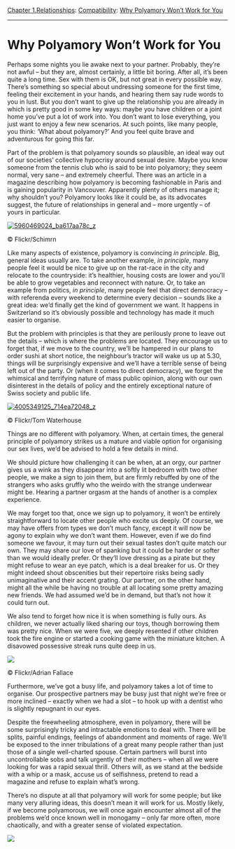 [Chapter 1.Relationships](https://www.theschooloflife.com/thebookoflife/category/relationships/): [Compatibility](https://www.theschooloflife.com/thebookoflife/category/relationships/compatibility/): [Why Polyamory Won’t Work for You](https://www.theschooloflife.com/thebookoflife/why-polyamory-wont-work-for-you/)

* * *

# Why Polyamory Won’t Work for You

Perhaps some nights you lie awake next to your partner. Probably, they’re not awful – but they are, almost certainly, a little bit boring. After all, it’s been quite a long time. Sex with them is OK, but not great in every possible way. There’s something so special about undressing someone for the first time, feeling their excitement in your hands, and hearing them say rude words to you in lust. But you don’t want to give up the relationship you are already in which is pretty good in some key ways: maybe you have children or a joint home you’ve put a lot of work into. You don’t want to lose everything, you just want to enjoy a few new scenarios. At such points, like many people, you think: ‘What about polyamory?’ And you feel quite brave and adventurous for going this far.

Part of the problem is that polyamory sounds so plausible, an ideal way out of our societies’ collective hypocrisy around sexual desire. Maybe you know someone from the tennis club who is said to be into polyamory; they seem normal, very sane – and extremely cheerful. There was an article in a magazine describing how polyamory is becoming fashionable in Paris and is gaining popularity in Vancouver. Apparently plenty of others manage it; why shouldn’t you? Polyamory looks like it could be, as its advocates suggest, the future of relationships in general and – more urgently – of yours in particular.

[![5960469024_ba617aa78c_z](https://www.theschooloflife.com/thebookoflife/wp-content/uploads/2016/09/5960469024_ba617aa78c_z.jpg)](http://www.thebookoflife.org/wp-content/uploads/2016/09/5960469024_ba617aa78c_z.jpg)

© Flickr/Schimrn

Like many aspects of existence, polyamory is convincing _in principle_. Big, general ideas usually are. To take another example, _in principle_, many people feel it would be nice to give up on the rat-race in the city and relocate to the countryside: it’s healthier, housing costs are lower and you’ll be able to grow vegetables and reconnect with nature. Or, to take an example from politics, _in principle_, many people feel that direct democracy – with referenda every weekend to determine every decision – sounds like a great idea: we’d finally get the kind of government we want. It happens in Switzerland so it’s obviously possible and technology has made it much easier&nbsp;to organise.

But the problem with principles is that they are perilously prone to leave out the details – which is where the problems are located. They encourage us to forget that, if we move to the country, we’ll be hampered in our plans to order sushi at short notice, the neighbour’s tractor will wake us up at 5.30, things will be surprisingly expensive and we’ll have a terrible sense of being left out of the party. Or (when it comes to direct democracy), we forget the whimsical and terrifying nature of mass public opinion, along with our own disinterest in the details of policy and the entirely exceptional nature of Swiss society and public life.

[![4005349125_714ea72048_z](https://www.theschooloflife.com/thebookoflife/wp-content/uploads/2016/09/4005349125_714ea72048_z.jpg)](http://www.thebookoflife.org/wp-content/uploads/2016/09/4005349125_714ea72048_z.jpg)

© Flickr/Tom Waterhouse

Things are no different with polyamory. When, at certain times, the general principle of polyamory strikes us a mature and viable option for organising our sex lives, we’d be advised to hold a few details in mind.

We should picture how challenging it can be when, at an orgy, our partner gives us a wink as they disappear into a softly lit bedroom with two other people, we make a sign to join them, but are firmly rebuffed by one of the strangers who asks gruffly who the weirdo with the strange underwear might be. Hearing a partner orgasm at the hands of another is a complex experience.

We may forget too that, once we sign up to polyamory, it won’t be entirely straightforward to locate other people who excite us deeply. Of course, we may have offers from types we don’t much fancy, except it will now be agony to explain why we don’t want them. However, even if we do find someone we favour, it may turn out their sexual tastes don’t quite match our own. They may share our love of spanking but it could be harder or softer than we would ideally prefer. Or they’ll love dressing as a pirate but they might refuse to wear an eye patch, which is a deal breaker for us. Or they might indeed shout obscenities but their repertoire risks being sadly unimaginative and their accent grating. Our partner, on the other hand, might all the while be having no trouble at all locating some pretty amazing new friends. We had assumed we’d be in demand, but that’s not how it could turn out.

We also tend to forget how nice it is when something is fully ours. As children, we never actually liked sharing our toys, though borrowing them was pretty nice. When we were five, we deeply resented if other children took the fire engine or started a cooking game with the miniature kitchen. A disavowed possessive streak runs quite deep in us.

 ![](https://www.theschooloflife.com/thebookoflife/wp-content/uploads/2016/09/14648182507_f951439f13_z.jpg)

© Flickr/Adrian Fallace

Furthermore, we’ve got a busy life, and polyamory takes a lot of time to organise. Our prospective partners may be busy just that night we’re free or more inclined – exactly when we had a slot – to hook up with a dentist who is slightly repugnant in our eyes.

Despite the freewheeling atmosphere, even in polyamory, there will be some surprisingly tricky and intractable emotions to deal with. There will be splits, painful endings, feelings of abandonment and moments of rage. We’ll be exposed to the inner tribulations of a great many people rather than just those of a single well-charted spouse. Certain partners will burst into uncontrollable sobs and talk urgently of their mothers – when all we were looking for was a rapid sexual thrill. Others will, as we stand at the bedside with a whip or a mask, accuse us of selfishness, pretend to read a magazine and refuse to explain what’s wrong.

There’s no dispute at all that polyamory will work for some people; but like many very alluring ideas, this doesn’t mean it will work for us. Mostly likely, if we become polyamorous, we will once again encounter almost all of the problems we’d once known well in monogamy – only far more often, more chaotically, and with a greater sense of violated expectation.

[![](https://img.youtube.com/vi/kofy5PSMuUQ/0.jpg)](https://www.youtube.com/embed/kofy5PSMuUQ '')
